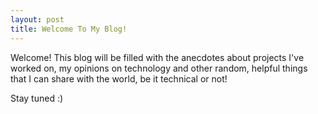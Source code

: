 ```yaml
---
layout: post
title: Welcome To My Blog!
---
```


Welcome! This blog will be filled with the anecdotes about projects I've worked on, my opinions on technology and other random, helpful things that I can share with the world, be it technical or not! 

Stay tuned :)